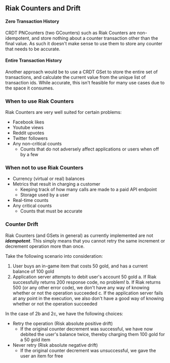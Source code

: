 ## Riak Counters and Drift









#### Zero Transaction History
CRDT PNCounters (two GCounters) such as Riak Counters are non-idempotent, and store nothing about a counter transaction other than the final value. As such it doesn't make sense to use them to store any counter that needs to be accurate.

#### Entire Transaction History
Another approach would be to use a CRDT GSet to store the entire set of transactions, and calculate the current value from the unique list of transaction ids. While accurate, this isn't feasible for many use cases due to the space it consumes.









### When to use Riak Counters

Riak Counters are very well suited for certain problems:

* Facebook likes
* Youtube views
* Reddit upvotes
* Twitter followers
* Any non-critical counts
    * Counts that do not adversely affect applications or users when off by a few

### When not to use Riak Counters

* Currency (virtual or real) balances
* Metrics that result in charging a customer
    * Keeping track of how many calls are made to a paid API endpoint
    * Storage used by a user
* Real-time counts
* Any critical counts
    * Counts that must be accurate

### Counter Drift

Riak Counters (and GSets in general) as currently implemented are not ***idempotent***. This simply means that you cannot retry the same increment or decrement operation more than once.

Take the following scenario into consideration:

1. User buys an in-game item that costs 50 gold, and has a current balance of 100 gold
2. Application server attempts to debit user's account 50 gold
    a. If Riak successfully returns 200 response code, no problem!
    b. If Riak returns 500 (or any other error code), we don't have any way of knowing whether or not the operation succeeded
    c. If the application server fails at any point in the execution, we also don't have a good way of knowing whether or not the operation succeeded

In the case of 2b and 2c, we have the following choices:

* Retry the operation (Risk absolute positive drift)
    * If the original counter decrement was successful, we have now debited the user's balance twice, thereby charging them 100 gold for a 50 gold item
* Never retry (Risk absolute negative drift)
    * If the original counter decrement was unsuccessful, we gave the user an item for free
